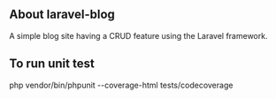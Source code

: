 ## About laravel-blog

A simple blog site having a CRUD feature using the Laravel framework.

## To run unit test

php vendor/bin/phpunit --coverage-html tests/codecoverage